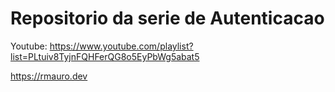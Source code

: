 # Repositorio da serie de Autenticacao

Youtube: https://www.youtube.com/playlist?list=PLtuiv8TyjnFQHFerQG8o5EyPbWg5abat5

https://rmauro.dev